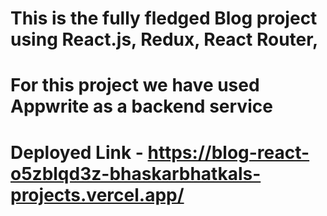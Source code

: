 # This is the fully fledged Blog project using React.js, Redux, React Router,

# For this project we have used Appwrite as a backend service

# Deployed Link - https://blog-react-o5zblqd3z-bhaskarbhatkals-projects.vercel.app/
